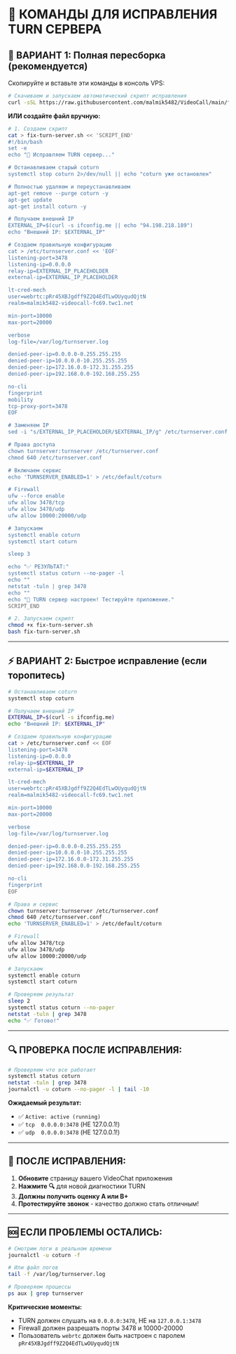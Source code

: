 # 🚀 КОМАНДЫ ДЛЯ ИСПРАВЛЕНИЯ TURN СЕРВЕРА

## 🎯 ВАРИАНТ 1: Полная пересборка (рекомендуется)

Скопируйте и вставьте эти команды в консоль VPS:

```bash
# Скачиваем и запускаем автоматический скрипт исправления
curl -sSL https://raw.githubusercontent.com/malmik5482/VideoCall/main/fix-turn-server.sh | bash
```

**ИЛИ создайте файл вручную:**

```bash
# 1. Создаем скрипт
cat > fix-turn-server.sh << 'SCRIPT_END'
#!/bin/bash
set -e
echo "🚀 Исправляем TURN сервер..."

# Останавливаем старый coturn
systemctl stop coturn 2>/dev/null || echo "coturn уже остановлен"

# Полностью удаляем и переустанавливаем
apt-get remove --purge coturn -y
apt-get update
apt-get install coturn -y

# Получаем внешний IP
EXTERNAL_IP=$(curl -s ifconfig.me || echo "94.198.218.189")
echo "Внешний IP: $EXTERNAL_IP"

# Создаем правильную конфигурацию
cat > /etc/turnserver.conf << 'EOF'
listening-port=3478
listening-ip=0.0.0.0
relay-ip=EXTERNAL_IP_PLACEHOLDER
external-ip=EXTERNAL_IP_PLACEHOLDER

lt-cred-mech
user=webrtc:pRr45XBJgdff9Z2Q4EdTLwOUyqudQjtN
realm=malmik5482-videocall-fc69.twc1.net

min-port=10000
max-port=20000

verbose
log-file=/var/log/turnserver.log

denied-peer-ip=0.0.0.0-0.255.255.255
denied-peer-ip=10.0.0.0-10.255.255.255
denied-peer-ip=172.16.0.0-172.31.255.255
denied-peer-ip=192.168.0.0-192.168.255.255

no-cli
fingerprint
mobility
tcp-proxy-port=3478
EOF

# Заменяем IP
sed -i "s/EXTERNAL_IP_PLACEHOLDER/$EXTERNAL_IP/g" /etc/turnserver.conf

# Права доступа
chown turnserver:turnserver /etc/turnserver.conf
chmod 640 /etc/turnserver.conf

# Включаем сервис
echo 'TURNSERVER_ENABLED=1' > /etc/default/coturn

# Firewall
ufw --force enable
ufw allow 3478/tcp
ufw allow 3478/udp
ufw allow 10000:20000/udp

# Запускаем
systemctl enable coturn
systemctl start coturn

sleep 3

echo "✅ РЕЗУЛЬТАТ:"
systemctl status coturn --no-pager -l
echo ""
netstat -tuln | grep 3478
echo ""
echo "🎯 TURN сервер настроен! Тестируйте приложение."
SCRIPT_END

# 2. Запускаем скрипт
chmod +x fix-turn-server.sh
bash fix-turn-server.sh
```

---

## ⚡ ВАРИАНТ 2: Быстрое исправление (если торопитесь)

```bash
# Останавливаем coturn
systemctl stop coturn

# Получаем внешний IP
EXTERNAL_IP=$(curl -s ifconfig.me)
echo "Внешний IP: $EXTERNAL_IP"

# Создаем правильную конфигурацию
cat > /etc/turnserver.conf << EOF
listening-port=3478
listening-ip=0.0.0.0
relay-ip=$EXTERNAL_IP
external-ip=$EXTERNAL_IP

lt-cred-mech
user=webrtc:pRr45XBJgdff9Z2Q4EdTLwOUyqudQjtN
realm=malmik5482-videocall-fc69.twc1.net

min-port=10000
max-port=20000

verbose
log-file=/var/log/turnserver.log

denied-peer-ip=0.0.0.0-0.255.255.255
denied-peer-ip=10.0.0.0-10.255.255.255  
denied-peer-ip=172.16.0.0-172.31.255.255
denied-peer-ip=192.168.0.0-192.168.255.255

no-cli
fingerprint
EOF

# Права и сервис
chown turnserver:turnserver /etc/turnserver.conf
chmod 640 /etc/turnserver.conf
echo 'TURNSERVER_ENABLED=1' > /etc/default/coturn

# Firewall
ufw allow 3478/tcp
ufw allow 3478/udp
ufw allow 10000:20000/udp

# Запускаем
systemctl enable coturn
systemctl start coturn

# Проверяем результат
sleep 2
systemctl status coturn --no-pager
netstat -tuln | grep 3478
echo "✅ Готово!"
```

---

## 🔍 ПРОВЕРКА ПОСЛЕ ИСПРАВЛЕНИЯ:

```bash
# Проверяем что все работает
systemctl status coturn
netstat -tuln | grep 3478  
journalctl -u coturn --no-pager -l | tail -10
```

**Ожидаемый результат:**
- ✅ `Active: active (running)` 
- ✅ `tcp  0.0.0.0:3478` (НЕ 127.0.0.1!)
- ✅ `udp  0.0.0.0:3478` (НЕ 127.0.0.1!)

---

## 🎯 ПОСЛЕ ИСПРАВЛЕНИЯ:

1. **Обновите** страницу вашего VideoChat приложения
2. **Нажмите 🔍** для новой диагностики TURN
3. **Должны получить оценку A или B+**
4. **Протестируйте звонок** - качество должно стать отличным!

---

## 🆘 ЕСЛИ ПРОБЛЕМЫ ОСТАЛИСЬ:

```bash
# Смотрим логи в реальном времени
journalctl -u coturn -f

# Или файл логов
tail -f /var/log/turnserver.log

# Проверяем процессы
ps aux | grep turnserver
```

**Критические моменты:**
- TURN должен слушать на `0.0.0.0:3478`, НЕ на `127.0.0.1:3478`
- Firewall должен разрешать порты 3478 и 10000-20000
- Пользователь `webrtc` должен быть настроен с паролем `pRr45XBJgdff9Z2Q4EdTLwOUyqudQjtN`